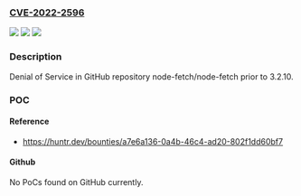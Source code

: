 ### [CVE-2022-2596](https://cve.mitre.org/cgi-bin/cvename.cgi?name=CVE-2022-2596)
![](https://img.shields.io/static/v1?label=Product&message=node-fetch%2Fnode-fetch&color=blue)
![](https://img.shields.io/static/v1?label=Version&message=!%203.2.10%20&color=brighgreen)
![](https://img.shields.io/static/v1?label=Vulnerability&message=CWE-400%20Uncontrolled%20Resource%20Consumption&color=brighgreen)

### Description

Denial of Service in GitHub repository node-fetch/node-fetch prior to 3.2.10.

### POC

#### Reference
- https://huntr.dev/bounties/a7e6a136-0a4b-46c4-ad20-802f1dd60bf7

#### Github
No PoCs found on GitHub currently.


